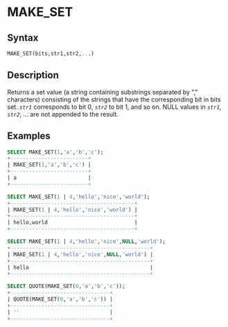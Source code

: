 # MAKE_SET

## Syntax

```sql
MAKE_SET(bits,str1,str2,...)
```

## Description

Returns a set value (a string containing substrings separated by ","
characters) consisting of the strings that have the corresponding bit
in bits set. <em>`str1`</em> corresponds to bit 0, <em>`str2`</em> to bit 1, and so on. NULL
values in <em>`str1`</em>, <em>`str2`</em>, ... are not appended to the result.

## Examples

```sql
SELECT MAKE_SET(1,'a','b','c');
+-------------------------+
| MAKE_SET(1,'a','b','c') |
+-------------------------+
| a                       |
+-------------------------+

SELECT MAKE_SET(1 | 4,'hello','nice','world');
+----------------------------------------+
| MAKE_SET(1 | 4,'hello','nice','world') |
+----------------------------------------+
| hello,world                            |
+----------------------------------------+

SELECT MAKE_SET(1 | 4,'hello','nice',NULL,'world');
+---------------------------------------------+
| MAKE_SET(1 | 4,'hello','nice',NULL,'world') |
+---------------------------------------------+
| hello                                       |
+---------------------------------------------+

SELECT QUOTE(MAKE_SET(0,'a','b','c'));
+--------------------------------+
| QUOTE(MAKE_SET(0,'a','b','c')) |
+--------------------------------+
| ''                             |
+--------------------------------+
```